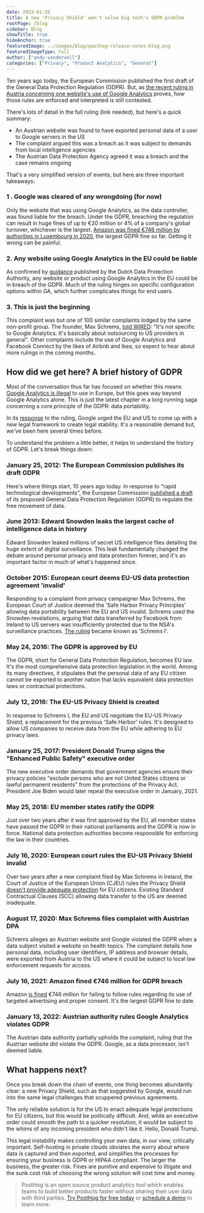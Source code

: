 ```yaml
---
date: 2022-01-25
title: A new 'Privacy Shield' won't solve big tech's GDPR problem
rootPage: /blog
sidebar: Blog
showTitle: true
hideAnchor: true
featuredImage: ../images/blog/posthog-release-notes-blog.png
featuredImageType: full
author: ["andy-vandervell"]
categories: ["Privacy", "Product Analytics", "General"]
---
```


Ten years ago today, the European Commission published the first draft of the General Data Protection Regulation (GDPR). But, as [the recent ruling in Austria concerning one website's use of Google Analytics](https://isgoogleanalyticsillegal.com/) proves, how those rules are enforced and interpreted is still contested.

There's lots of detail in the full ruling (link needed), but here's a quick summary:

- An Austrian website was found to have exported personal data of a user to Google servers in the US
- The complaint argued this was a breach as it was subject to demands from local intelligence agencies
- The Austrian Data Protection Agency agreed it was a breach and the case remains ongoing 

That's a very simplified version of events, but here are three important takeaways:

### 1 . Google was cleared of any wrongdoing (for now)
Only the website that was using Google Analytics, as the data controller, was found liable for the breach. Under the GDPR, breaching the regulation can result in huge fines of up to €20 million or 4% of a company's global turnover, whichever is the largest. [Amazon was fined €746 million by authorities in Luxembourg in 2020](https://www.bbc.co.uk/news/business-58024116), the largest GDPR fine so far. Getting it wrong can be painful.

### 2. Any website using Google Analytics in the EU could be liable
As confirmed by [guidance](https://tweakers.net/nieuws/192020/autoriteit-persoonsgegevens-waarschuwt-voor-mogelijk-verbod-op-google-analytics.html) published by the Dutch Data Protection Authority, any website or product using Google Analytics in the EU could be in breach of the GDPR. Much of the ruling hinges on specific configuration options within GA, which further complicates things for end users.

### 3. This is just the beginning
This complaint was but one of 100 similar complaints lodged by the same non-profit group. The founder, Max Schrems, [told WIRED](https://www.wired.co.uk/article/google-analytics-europe-austria-privacy-shield): "It's not specific to Google Analytics. It's basically about outsourcing to US providers in general". Other complaints include the use of Google Analytics and Facebook Connect by the likes of Airbnb and Ikea, so expect to hear about more rulings in the coming months.

## How did we get here? A brief history of GDPR
Most of the conversation thus far has focused on whether this means [Google Analytics is illegal](https://isgoogleanalyticsillegal.com/) to use in Europe, but this goes way beyond Google Analytics alone. This is just the latest chapter in a long running saga concerning a core principle of the GDPR: data portability.

In its [response](https://blog.google/around-the-globe/google-europe/its-time-for-a-new-eu-us-data-transfer-framework/) to the ruling, Google urged the EU and US to come up with a new legal framework to create legal stability. It's a reasonable demand but, we've been here several times before.

To understand the problem a little better, it helps to understand the history of GDPR. Let's break things down: 

### January 25, 2012: The European Commission publishes its draft GDPR
Here's where things start, 10 years ago today. In response to "rapid technological developments", the European Commission [published a draft](https://web.archive.org/web/20121203024154/http://ec.europa.eu/justice/data-protection/document/review2012/com_2012_11_en.pdf) of its proposed General Data Protection Regulation (GDPR) to regulate the free movement of data. 

### June 2013: Edward Snowden leaks the largest cache of intelligence data in history
Edward Snowden leaked millions of secret US intelligence files detailing the huge extent of digital surveillance. This leak fundamentally changed the debate around personal privacy and data protection forever, and it's an important factor in much of what's happened since.

### October 2015: European court deems EU-US data protection agreement 'invalid'
Responding to a complaint from privacy campaigner Max Schrems, the European Court of Justice deemed the 'Safe Harbor Privacy Principles' allowing data portability between the EU and US invalid. Schrems used the Snowden revelations, arguing that data transferred by Facebook from Ireland to US servers was insufficiently protected due to the NSA's surveillance practices. [The ruling](https://iapp.org/resources/article/schrems-i/) became known as 'Schrems I'.

### May 24, 2016: The GDPR is approved by EU
The GDPR, short for General Data Protection Regulation, becomes EU law. It's the most comprehensive data protection legislation in the world. Among its many directives, it stipulates that the personal data of any EU citizen cannot be exported to another nation that lacks equivalent data protection laws or contractual protections.   

### July 12, 2016: The EU-US Privacy Shield is created
In response to Schrems I, the EU and US negotiate the EU-US Privacy Shield, a replacement for the previous 'Safe Harbor' rules. It's designed to allow US companies to receive data from the EU while adhering to EU privacy laws.

### January 25, 2017: President Donald Trump signs the "Enhanced Public Safety" executive order
The new executive order demands that government agencies ensure their privacy policies "exclude persons who are not United States citizens or lawful permanent residents" from the protections of the Privacy Act. President Joe Biden would later repeal the executive order in January, 2021.

### May 25, 2018: EU member states ratify the GDPR
Just over two years after it was first approved by the EU, all member states have passed the GDPR in their national parliaments and the GDPR is now in force. National data protection authorities become responsible for enforcing the law in their countries.

### July 16, 2020: European court rules the EU-US Privacy Shield invalid
Over two years after a new complaint filed by Max Schrems in Ireland, the Court of Justice of the European Union (CJEU) rules the Privacy Shield [doesn't provide adequate protection](https://gdprhub.eu/index.php?title=CJEU_-_C-311/18_-_Schrems_II) for EU citizens. Existing Standard Contractual Clauses (SCC) allowing data transfer to the US are deemed inadequate.

### August 17, 2020: Max Schrems files complaint with Austrian DPA
Schrems alleges an Austrian website and Google violated the GDPR when a data subject visited a website on health topics. The complaint details how personal data, including user identifiers, IP address and browser details, were exported from Austria to the US where it could be subject to local law enforcement requests for access.

### July 16, 2021: Amazon fined €746 million for GDPR breach
Amazon [is fined](https://www.wired.co.uk/article/amazon-gdpr-fine) €746 million for failing to follow rules regarding its use of targeted advertising and proper consent. It's the largest GDPR fine to date.

### January 13, 2022: Austrian authority rules Google Analytics violates GDPR
The Austrian data authority partially upholds the complaint, ruling that the Austrian website did violate the GDPR. Google, as a data processor, isn't deemed liable.

## What happens next?
Once you break down the chain of events, one thing becomes abundantly clear: a new Privacy Shield, such as that suggested by Google, would run into the same legal challenges that scuppered previous agreements. 

The only reliable solution is for the US to enact adequate legal protections for EU citizens, but this would be politically difficult. And, while an executive order could smooth the path to a quicker resolution, it would be subject to the whims of any incoming president who didn't like it. Hello, Donald Trump. 

This legal instability makes controlling your own data, in our view, critically important. Self-hosting in private clouds obviates the worry about where data is captured and then exported, and simplifies the processes for ensuring your business is GDPR or HIPAA compliant. The larger the business, the greater risk. Fines are punitive and expensive to litigate and the sunk cost risk of choosing the wrong solution will cost time and money.

> PostHog is an open source product analytics tool which enables teams to build better products faster without sharing their user data with third parties. [Try PostHog for free today](/signup) or [schedule a demo](/book-a-demo) to learn more.
